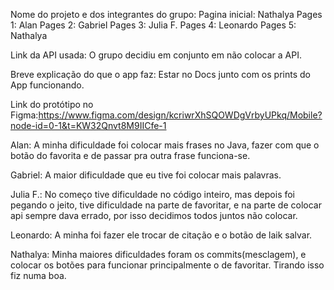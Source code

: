 Nome do projeto e dos integrantes do grupo:
Pagina inicial: Nathalya
Pages 1: Alan
Pages 2: Gabriel
Pages 3: Julia F.
Pages 4: Leonardo
Pages 5: Nathalya

Link da API usada:
O grupo decidiu em conjunto em não colocar a API.

Breve explicação do que o app faz: 
Estar no Docs junto com os prints do App funcionando.

Link do protótipo no Figma:https://www.figma.com/design/kcriwrXhSQOWDgVrbyUPkq/Mobile?node-id=0-1&t=KW32Qnvt8M9IICfe-1

Alan:
A minha dificuldade foi colocar mais frases no Java, fazer com que o botão do favorita e de passar pra outra frase funciona-se.

Gabriel:
A maior dificuldade que eu tive foi colocar mais palavras.

Julia F.:
No começo tive dificuldade no código inteiro, mas depois foi pegando o jeito, tive dificuldade na parte de favoritar, e na parte de colocar api sempre dava errado, por isso decidimos todos juntos não colocar.

Leonardo:
A minha foi fazer ele trocar de citação e o botão de laik salvar.

Nathalya:
Minha maiores dificuldades foram os commits(mesclagem), e colocar os botões para funcionar principalmente o de favoritar.
Tirando isso fiz numa boa.
                                                                                      







